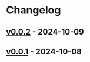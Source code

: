 # Changelog

## [v0.0.2](https://github.com/ebi-yade/breaql/compare/v0.0.1...v0.0.2) - 2024-10-09

## [v0.0.1](https://github.com/ebi-yade/breaql/commits/v0.0.1) - 2024-10-08
